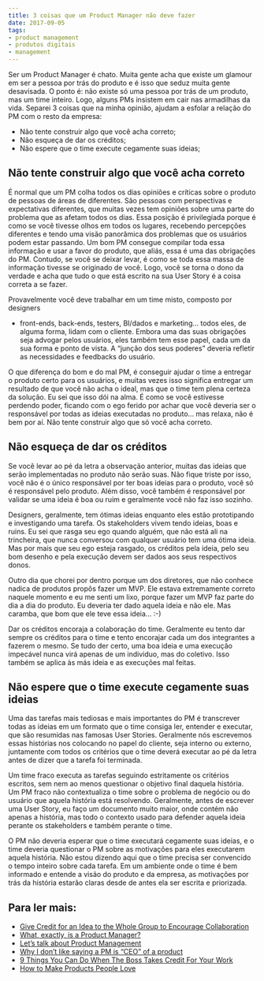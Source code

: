```yaml
---
title: 3 coisas que um Product Manager não deve fazer
date: 2017-09-05
tags:
- product management
- produtos digitais
- management
---
```


Ser um Product Manager é chato. Muita gente acha que existe um glamour em ser a pessoa por trás do produto e é isso que seduz muita gente desavisada. O ponto é: não existe só uma pessoa por trás de um produto, mas um time inteiro. Logo, alguns PMs insistem em cair nas armadilhas da vida. Separei 3 coisas que na minha opinião, ajudam a esfolar  a relação do PM com o resto da empresa:

- Não tente construir algo que você acha correto;
- Não esqueça de dar os créditos;
- Não espere que o time execute cegamente suas ideias;

## Não tente construir algo que você acha correto
É normal que um PM colha todos os dias opiniões e críticas sobre o produto de pessoas de áreas de diferentes. São pessoas com perspectivas e expectativas diferentes, que muitas vezes tem opiniões sobre uma parte do problema que as afetam todos os dias. Essa posição é privilegiada porque é como se você tivesse olhos em todos os lugares, recebendo percepções diferentes e tendo uma visão panorâmica dos problemas que os usuários podem estar passando. Um bom PM consegue compilar toda essa informação e usar a favor do produto, que aliás, essa é uma das obrigações do PM. Contudo, se você se deixar levar, é como se toda essa massa de informação tivesse se originado de você. Logo, você se torna o dono da verdade e acha que tudo o que está escrito na sua User Story é a coisa correta a se fazer.

Provavelmente você deve trabalhar em um time misto, composto por designers
- front-ends, back-ends, testers, BI/dados e marketing… todos eles, de alguma forma, lidam com o cliente. Embora uma das suas obrigações seja advogar pelos usuários, eles também tem esse papel, cada um da sua forma e ponto de vista. A “junção dos seus poderes” deveria refletir as necessidades e feedbacks do usuário.

O que diferença do bom e do mal PM, é conseguir ajudar o time a entregar o produto certo para os usuários, e muitas vezes isso significa entregar um resultado de que você não acha o ideal, mas que o time tem plena certeza da solução. Eu sei que isso dói na alma. É como se você estivesse perdendo poder, ficando com o ego ferido por achar que você deveria ser o responsável por todas as ideias executadas no produto… mas relaxa, não é bem por aí. Não tente construir algo que só você acha correto.

## Não esqueça de dar os créditos
Se você levar ao pé da letra a observação anterior, muitas das ideias que serão implementadas no produto não serão suas. Não fique triste por isso, você não é o único responsável por ter boas ideias para o produto, você só é responsável pelo produto. Além disso, você também é responsável por validar se uma ideia é boa ou ruim e geralmente você não faz isso sozinho.

Designers, geralmente, tem ótimas ideias enquanto eles estão prototipando e investigando uma tarefa. Os stakeholders vivem tendo ideias, boas e ruins. Eu sei que rasga seu ego quando alguém, que não está ali na trincheira, que nunca conversou com qualquer usuário tem uma ótima ideia. Mas por mais que seu ego esteja rasgado, os créditos pela ideia, pelo seu bom desenho e pela execução devem ser dados aos seus respectivos donos.

Outro dia que chorei por dentro porque um dos diretores, que não conhece nadica de produtos propôs fazer um MVP. Ele estava extremamente correto naquele momento e eu me senti um lixo, porque fazer um MVP faz parte do dia a dia do produto. Eu deveria ter dado aquela ideia e não ele. Mas caramba, que bom que ele teve essa ideia… :-)

Dar os créditos encoraja a colaboração do time. Geralmente eu tento dar sempre os créditos para o time e tento encorajar cada um dos integrantes a fazerem o mesmo. Se tudo der certo, uma boa ideia e uma execução impecável nunca virá apenas de um individuo, mas do coletivo. Isso também se aplica às más ideia e as execuções mal feitas.

## Não espere que o time execute cegamente suas ideias
Uma das tarefas mais tediosas e mais importantes do PM é transcrever todas as ideias em um formato que o time consiga ler, entender e executar, que são resumidas nas famosas User Stories. Geralmente nós escrevemos essas histórias nos colocando no papel do cliente, seja interno ou externo, juntamente com todos os critérios que o time deverá executar ao pé da letra antes de dizer que a tarefa foi terminada.

Um time fraco executa as tarefas seguindo estritamente os critérios escritos, sem nem ao menos questionar o objetivo final daquela história. Um PM fraco não contextualiza o time sobre o problema de negócio ou do usuário que aquela história está resolvendo. Geralmente, antes de escrever uma User Story, eu faço um documento muito maior, onde contém não apenas a história, mas todo o contexto usado para defender aquela ideia perante os stakeholders e também perante o time.

O PM não deveria esperar que o time executará cegamente suas ideias, e o time deveria questionar o PM sobre as motivações para eles executarem aquela história. Não estou dizendo aqui que o time precisa ser convencido o tempo inteiro sobre cada tarefa. Em um ambiente onde o time é bem informado e entende a visão do produto e da empresa, as motivações por trás da história estarão claras desde de antes ela ser escrita e priorizada.

## Para ler mais:
- [Give Credit for an Idea to the Whole Group to Encourage Collaboration](http://lifehacker.com/give-credit-for-an-idea-to-the-whole-group-to-encourage-1644737603)
- [What, exactly, is a Product Manager?](https://www.mindtheproduct.com/2011/10/what-exactly-is-a-product-manager/)
- [Let’s talk about Product Management](https://news.greylock.com/let-s-talk-about-product-management-d7bc5606e0c4)
- [Why I don’t like saying a PM is “CEO” of a product](https://medium.com/@joshelman/a-ceo-of-a-company-is-ultimately-responsible-for-setting-the-overall-vision-and-making-sure-the-29efc477e9f6)
- [9 Things You Can Do When The Boss Takes Credit For Your Work](https://www.forbes.com/sites/jacquelynsmith/2013/04/30/9-things-you-can-do-when-the-boss-takes-credit-for-your-work/#671cd68e7795)
- [How to Make Products People Love](https://www.mindtheproduct.com/2012/10/how-to-make-products-that-people-love/)






















